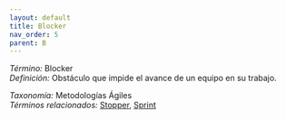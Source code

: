 ```yaml
---
layout: default
title: Blocker
nav_order: 5
parent: B
---
```


*Término:* Blocker  
*Definición:* Obstáculo que impide el avance de un equipo en su trabajo.

*Taxonomía:* Metodologías Ágiles  
*Términos relacionados:* [Stopper](https://maleniski.github.io/diccionario-angl-tec-mx/docs/alfabeticamente/S/stopper/), [Sprint](https://maleniski.github.io/diccionario-angl-tec-mx/docs/alfabeticamente/S/sprint/)

